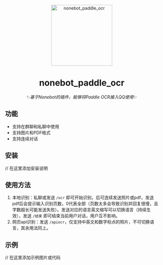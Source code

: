 <p align="center">
  <a href="https://github.com/your_username/nonebot_paddle_ocr"><img src="https://v2.nonebot.dev/logo.png" width="200" height="200" alt="nonebot_paddle_ocr"></a>
</p>
<div align="center">

# nonebot_paddle_ocr

✨*基于Nonebot的插件，能够将Paddle OCR接入QQ使用*✨
  
<div align="left">
  
## 功能

- 支持在群聊和私聊中使用
- 支持图片和PDF格式
- 支持连续对话

## 安装

// 在这里添加安装说明

## 使用方法

1. 本地识别：私聊或发送 `/ocr` 即可开始识别，后可连续发送照片或pdf，发送pdf后会提示输入识别页数，0代表全部（页数太多会导致识别并回复很慢，且字数超长可能发送失败）。发送对应的语言英文缩写可以切换语言（持续生效），发送 `/结束` 即可结束当前用户对话，用户互不影响。
2. 网页api识别：发送 `/apiocr`，仅支持中英文和数字标点的照片，不可切换语言，其余用法同上。

## 示例

// 在这里添加示例图片或代码
